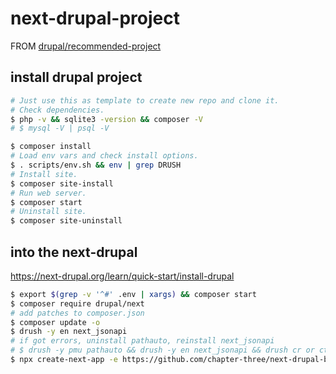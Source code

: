 # next-drupal-project

FROM [drupal/recommended-project](https://github.com/drupal/recommended-project)

## install drupal project

```bash
# Just use this as template to create new repo and clone it.
# Check dependencies.
$ php -v && sqlite3 -version && composer -V
# $ mysql -V | psql -V

$ composer install
# Load env vars and check install options.
$ . scripts/env.sh && env | grep DRUSH
# Install site.
$ composer site-install
# Run web server.
$ composer start
# Uninstall site.
$ composer site-uninstall
```

## into the next-drupal

<https://next-drupal.org/learn/quick-start/install-drupal>

```bash
$ export $(grep -v '^#' .env | xargs) && composer start
$ composer require drupal/next
# add patches to composer.json
$ composer update -o
$ drush -y en next_jsonapi
# if got errors, uninstall pathauto, reinstall next_jsonapi
# $ drush -y pmu pathauto && drush -y en next_jsonapi && drush cr or ctrl+c && composer start
$ npx create-next-app -e https://github.com/chapter-three/next-drupal-basic-starter -y
```
